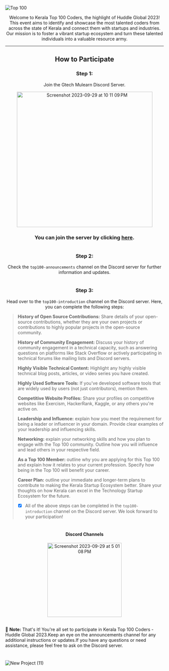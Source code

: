 

![Top 100](https://github.com/gtech-mulearn/Top-100-Coders/assets/94307781/cc94a75d-3172-49b2-bf8f-6e94182313c6)


<div align="center">
Welcome to Kerala Top 100 Coders, the highlight of Huddle Global 2023! This event aims to identify and showcase the most talented coders from across the state of Kerala and connect them with startups and industries. Our mission is to foster a vibrant startup ecosystem and turn these talented individuals into a valuable resource army.
</div>


<div align="center">

***
   

## How to Participate



### Step 1: 

Join the Gtech Mulearn Discord Server.

<img width="431" alt="Screenshot 2023-09-29 at 10 11 09 PM" src="https://github.com/vishakh-abhayan/Top-100-Coders/assets/94307781/64688be6-3188-4556-9ccb-f7b3644ccf64">

### You can join the server by clicking [here](https://discord.gg/gtech-mulearn-771670169691881483).
#
### Step 2: 
 Check the `top100-announcements` channel on the Discord server for further information and updates.
 
#

### Step 3:

Head over to the `top100-introduction` channel on the Discord server. Here, you can complete the following steps:
</div>


> **History of Open Source Contributions:** Share details of your open-source contributions, whether they are your own projects or contributions to highly popular projects in the open-source community.
>
> **History of Community Engagement:** Discuss your history of community engagement in a technical capacity, such as answering questions on platforms like Stack Overflow or actively participating in technical forums like mailing lists and Discord servers.
>
> **Highly Visible Technical Content:** Highlight any highly visible technical blog posts, articles, or video series you have created.
>
> **Highly Used Software Tools:** If you've developed software tools that are widely used by users (not just contributors), mention them.
>
> **Competitive Website Profiles:** Share your profiles on competitive websites like Exercism, HackerRank, Kaggle, or any others you're active on.
>
> **Leadership and Influence:** explain how you meet the requirement for being a leader or influencer in your domain. Provide clear examples of your leadership and influencing skills.
>
> **Networking:** explain your networking skills and how you plan to engage with the Top 100 community. Outline how you will influence and lead others in your respective field.
>
> **As a Top 100 Member:** outline why you are applying for this Top 100 and explain how it relates to your current profession. Specify how being in the Top 100 will benefit your career.
>
> **Career Plan:** outline your immediate and longer-term plans to contribute to making the Kerala Startup Ecosystem better. Share your thoughts on how Kerala can excel in the Technology Startup Ecosystem for the future.
>
> - [x] All of the above steps can be completed in the `top100-introduction` channel on the Discord server. We look forward to your participation!

#

<div align="center">

#### Discord Channels
<img width="236" alt="Screenshot 2023-09-29 at 5 01 08 PM" src="https://github.com/vishakh-abhayan/Top-100-Coders/assets/94307781/aa06d569-db42-43e6-b4d0-88d1bcd5132c">
</div>

</br>



 :memo: **Note:** That's it! You're all set to participate in Kerala Top 100 Coders - Huddle Global 2023.Keep an eye on the announcements channel for any additional instructions or updates.If you have any questions or need assistance, please feel free to ask on the Discord server. 



#

![New Project (11)](https://github.com/vishakh-abhayan/Top-100-Coders/assets/94307781/1bf63001-87ed-47b6-a057-88ec027f844b)
